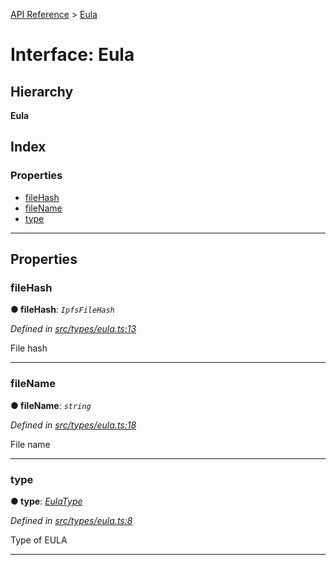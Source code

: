 [API Reference](../README.md) > [Eula](../interfaces/eula.md)

# Interface: Eula

## Hierarchy

**Eula**

## Index

### Properties

* [fileHash](eula.md#filehash)
* [fileName](eula.md#filename)
* [type](eula.md#type)

---

## Properties

<a id="filehash"></a>

###  fileHash

**● fileHash**: *`IpfsFileHash`*

*Defined in [src/types/eula.ts:13](https://github.com/repux/repux-lib/blob/dcfa8fe/src/types/eula.ts#L13)*

File hash

___
<a id="filename"></a>

###  fileName

**● fileName**: *`string`*

*Defined in [src/types/eula.ts:18](https://github.com/repux/repux-lib/blob/dcfa8fe/src/types/eula.ts#L18)*

File name

___
<a id="type"></a>

###  type

**● type**: *[EulaType](../enums/eulatype.md)*

*Defined in [src/types/eula.ts:8](https://github.com/repux/repux-lib/blob/dcfa8fe/src/types/eula.ts#L8)*

Type of EULA

___

